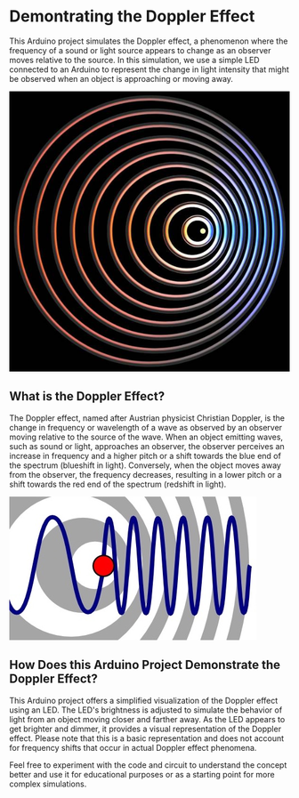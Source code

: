 # Demontrating the Doppler Effect
This Arduino project simulates the Doppler effect, a phenomenon where the frequency of a sound or light source appears to change as an observer moves relative to the source. In this simulation, we use a simple LED connected to an Arduino to represent the change in light intensity that might be observed when an object is approaching or moving away.

![alt text](img/1-doppler-effect.jpeg)

## What is the Doppler Effect?
The Doppler effect, named after Austrian physicist Christian Doppler, is the change in frequency or wavelength of a wave as observed by an observer moving relative to the source of the wave. When an object emitting waves, such as sound or light, approaches an observer, the observer perceives an increase in frequency and a higher pitch or a shift towards the blue end of the spectrum (blueshift in light). Conversely, when the object moves away from the observer, the frequency decreases, resulting in a lower pitch or a shift towards the red end of the spectrum (redshift in light).

![alt text](img/2-doppler-effect.jpeg)


## How Does this Arduino Project Demonstrate the Doppler Effect?
This Arduino project offers a simplified visualization of the Doppler effect using an LED. The LED's brightness is adjusted to simulate the behavior of light from an object moving closer and farther away. As the LED appears to get brighter and dimmer, it provides a visual representation of the Doppler effect. Please note that this is a basic representation and does not account for frequency shifts that occur in actual Doppler effect phenomena.

Feel free to experiment with the code and circuit to understand the concept better and use it for educational purposes or as a starting point for more complex simulations.